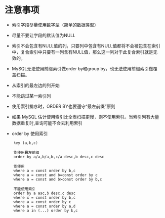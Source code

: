 # 注意事项
* 索引字段尽量使用数字型（简单的数据类型）
* 尽量不要让字段的默认值为NULL
* 索引不会包含有NULL值的列，只要列中包含有NULL值都将不会被包含在索引中，复合索引中只要有一列含有NULL值，那么这一列对于此复合索引就是无效的。
* MySQL无法使用前缀索引做order by和group by，也无法使用前缀索引做覆盖扫描。

* 从索引的最左边的列开始
* 不能跳过某一索引列
* 使用索引排序时，ORDER BY也要遵守“最左前缀”原则
* 如果 MySQL 估计使用索引比全表扫描更慢，则不使用索引。当索引列有大量数据重复时,查询可能不会去利用索引

* order by 使用索引

```
	key (a,b,c)
	
	能使用最左前缀
	order by a/a,b/a,b,c/a desc,b desc,c desc

	能使用
	where a = const order by b,c
	where a = const and b=const order by c
	where a = const and b>const order by b,c 

	不能使用索引
	order by a asc,b desc,c desc
	where x = const order by b,c
	where a = const order by c
	where a = const order by a,d
	where a in (...) order by b,c

```